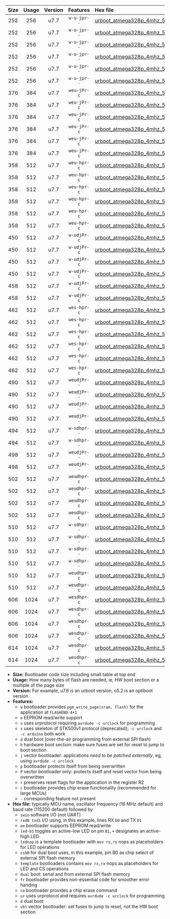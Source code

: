 |Size|Usage|Version|Features|Hex file|
|:-:|:-:|:-:|:-:|:--|
|252|256|u7.7|`w-u-jpr--`|[urboot_atmega328p_4mhz_57600bps_swio_rxd0_txd1_led+b1_ur_vbl.hex](https://raw.githubusercontent.com/stefanrueger/urboot.hex/main/mcus/atmega328p/fcpu_4mhz/57600_bps/urboot_atmega328p_4mhz_57600bps_swio_rxd0_txd1_led+b1_ur_vbl.hex)|
|252|256|u7.7|`w-u-jpr--`|[urboot_atmega328p_4mhz_57600bps_swio_rxd0_txd1_led+b5_ur_vbl.hex](https://raw.githubusercontent.com/stefanrueger/urboot.hex/main/mcus/atmega328p/fcpu_4mhz/57600_bps/urboot_atmega328p_4mhz_57600bps_swio_rxd0_txd1_led+b5_ur_vbl.hex)|
|252|256|u7.7|`w-u-jpr--`|[urboot_atmega328p_4mhz_57600bps_swio_rxd0_txd1_led+d5_ur_vbl.hex](https://raw.githubusercontent.com/stefanrueger/urboot.hex/main/mcus/atmega328p/fcpu_4mhz/57600_bps/urboot_atmega328p_4mhz_57600bps_swio_rxd0_txd1_led+d5_ur_vbl.hex)|
|252|256|u7.7|`w-u-jpr--`|[urboot_atmega328p_4mhz_57600bps_swio_rxd0_txd1_led-b1_ur_vbl.hex](https://raw.githubusercontent.com/stefanrueger/urboot.hex/main/mcus/atmega328p/fcpu_4mhz/57600_bps/urboot_atmega328p_4mhz_57600bps_swio_rxd0_txd1_led-b1_ur_vbl.hex)|
|252|256|u7.7|`w-u-jpr--`|[urboot_atmega328p_4mhz_57600bps_swio_rxd0_txd1_led-d5_ur_vbl.hex](https://raw.githubusercontent.com/stefanrueger/urboot.hex/main/mcus/atmega328p/fcpu_4mhz/57600_bps/urboot_atmega328p_4mhz_57600bps_swio_rxd0_txd1_led-d5_ur_vbl.hex)|
|252|256|u7.7|`w-u-jpr--`|[urboot_atmega328p_4mhz_57600bps_swio_rxd0_txd1_lednop_ur_vbl.hex](https://raw.githubusercontent.com/stefanrueger/urboot.hex/main/mcus/atmega328p/fcpu_4mhz/57600_bps/urboot_atmega328p_4mhz_57600bps_swio_rxd0_txd1_lednop_ur_vbl.hex)|
|376|384|u7.7|`weu-jPr-c`|[urboot_atmega328p_4mhz_57600bps_swio_rxd0_txd1_ee_led+b1_fr_ce_ur_vbl.hex](https://raw.githubusercontent.com/stefanrueger/urboot.hex/main/mcus/atmega328p/fcpu_4mhz/57600_bps/urboot_atmega328p_4mhz_57600bps_swio_rxd0_txd1_ee_led+b1_fr_ce_ur_vbl.hex)|
|376|384|u7.7|`weu-jPr-c`|[urboot_atmega328p_4mhz_57600bps_swio_rxd0_txd1_ee_led+b5_fr_ce_ur_vbl.hex](https://raw.githubusercontent.com/stefanrueger/urboot.hex/main/mcus/atmega328p/fcpu_4mhz/57600_bps/urboot_atmega328p_4mhz_57600bps_swio_rxd0_txd1_ee_led+b5_fr_ce_ur_vbl.hex)|
|376|384|u7.7|`weu-jPr-c`|[urboot_atmega328p_4mhz_57600bps_swio_rxd0_txd1_ee_led+d5_fr_ce_ur_vbl.hex](https://raw.githubusercontent.com/stefanrueger/urboot.hex/main/mcus/atmega328p/fcpu_4mhz/57600_bps/urboot_atmega328p_4mhz_57600bps_swio_rxd0_txd1_ee_led+d5_fr_ce_ur_vbl.hex)|
|376|384|u7.7|`weu-jPr-c`|[urboot_atmega328p_4mhz_57600bps_swio_rxd0_txd1_ee_led-b1_fr_ce_ur_vbl.hex](https://raw.githubusercontent.com/stefanrueger/urboot.hex/main/mcus/atmega328p/fcpu_4mhz/57600_bps/urboot_atmega328p_4mhz_57600bps_swio_rxd0_txd1_ee_led-b1_fr_ce_ur_vbl.hex)|
|376|384|u7.7|`weu-jPr-c`|[urboot_atmega328p_4mhz_57600bps_swio_rxd0_txd1_ee_led-d5_fr_ce_ur_vbl.hex](https://raw.githubusercontent.com/stefanrueger/urboot.hex/main/mcus/atmega328p/fcpu_4mhz/57600_bps/urboot_atmega328p_4mhz_57600bps_swio_rxd0_txd1_ee_led-d5_fr_ce_ur_vbl.hex)|
|376|384|u7.7|`weu-jPr-c`|[urboot_atmega328p_4mhz_57600bps_swio_rxd0_txd1_ee_lednop_fr_ce_ur_vbl.hex](https://raw.githubusercontent.com/stefanrueger/urboot.hex/main/mcus/atmega328p/fcpu_4mhz/57600_bps/urboot_atmega328p_4mhz_57600bps_swio_rxd0_txd1_ee_lednop_fr_ce_ur_vbl.hex)|
|358|512|u7.7|`weu-hpr-c`|[urboot_atmega328p_4mhz_57600bps_swio_rxd0_txd1_ee_led+b1_fr_ce_ur.hex](https://raw.githubusercontent.com/stefanrueger/urboot.hex/main/mcus/atmega328p/fcpu_4mhz/57600_bps/urboot_atmega328p_4mhz_57600bps_swio_rxd0_txd1_ee_led+b1_fr_ce_ur.hex)|
|358|512|u7.7|`weu-hpr-c`|[urboot_atmega328p_4mhz_57600bps_swio_rxd0_txd1_ee_led+b5_fr_ce_ur.hex](https://raw.githubusercontent.com/stefanrueger/urboot.hex/main/mcus/atmega328p/fcpu_4mhz/57600_bps/urboot_atmega328p_4mhz_57600bps_swio_rxd0_txd1_ee_led+b5_fr_ce_ur.hex)|
|358|512|u7.7|`weu-hpr-c`|[urboot_atmega328p_4mhz_57600bps_swio_rxd0_txd1_ee_led+d5_fr_ce_ur.hex](https://raw.githubusercontent.com/stefanrueger/urboot.hex/main/mcus/atmega328p/fcpu_4mhz/57600_bps/urboot_atmega328p_4mhz_57600bps_swio_rxd0_txd1_ee_led+d5_fr_ce_ur.hex)|
|358|512|u7.7|`weu-hpr-c`|[urboot_atmega328p_4mhz_57600bps_swio_rxd0_txd1_ee_led-b1_fr_ce_ur.hex](https://raw.githubusercontent.com/stefanrueger/urboot.hex/main/mcus/atmega328p/fcpu_4mhz/57600_bps/urboot_atmega328p_4mhz_57600bps_swio_rxd0_txd1_ee_led-b1_fr_ce_ur.hex)|
|358|512|u7.7|`weu-hpr-c`|[urboot_atmega328p_4mhz_57600bps_swio_rxd0_txd1_ee_led-d5_fr_ce_ur.hex](https://raw.githubusercontent.com/stefanrueger/urboot.hex/main/mcus/atmega328p/fcpu_4mhz/57600_bps/urboot_atmega328p_4mhz_57600bps_swio_rxd0_txd1_ee_led-d5_fr_ce_ur.hex)|
|358|512|u7.7|`weu-hpr-c`|[urboot_atmega328p_4mhz_57600bps_swio_rxd0_txd1_ee_lednop_fr_ce_ur.hex](https://raw.githubusercontent.com/stefanrueger/urboot.hex/main/mcus/atmega328p/fcpu_4mhz/57600_bps/urboot_atmega328p_4mhz_57600bps_swio_rxd0_txd1_ee_lednop_fr_ce_ur.hex)|
|450|512|u7.7|`w-udjPr-c`|[urboot_atmega328p_4mhz_57600bps_swio_rxd0_txd1_led+b1_csb0_dual_fr_ce_ur_vbl.hex](https://raw.githubusercontent.com/stefanrueger/urboot.hex/main/mcus/atmega328p/fcpu_4mhz/57600_bps/urboot_atmega328p_4mhz_57600bps_swio_rxd0_txd1_led+b1_csb0_dual_fr_ce_ur_vbl.hex)|
|450|512|u7.7|`w-udjPr-c`|[urboot_atmega328p_4mhz_57600bps_swio_rxd0_txd1_led+d5_csb0_dual_fr_ce_ur_vbl.hex](https://raw.githubusercontent.com/stefanrueger/urboot.hex/main/mcus/atmega328p/fcpu_4mhz/57600_bps/urboot_atmega328p_4mhz_57600bps_swio_rxd0_txd1_led+d5_csb0_dual_fr_ce_ur_vbl.hex)|
|450|512|u7.7|`w-udjPr-c`|[urboot_atmega328p_4mhz_57600bps_swio_rxd0_txd1_led-b1_csb0_dual_fr_ce_ur_vbl.hex](https://raw.githubusercontent.com/stefanrueger/urboot.hex/main/mcus/atmega328p/fcpu_4mhz/57600_bps/urboot_atmega328p_4mhz_57600bps_swio_rxd0_txd1_led-b1_csb0_dual_fr_ce_ur_vbl.hex)|
|450|512|u7.7|`w-udjPr-c`|[urboot_atmega328p_4mhz_57600bps_swio_rxd0_txd1_led-d5_csb0_dual_fr_ce_ur_vbl.hex](https://raw.githubusercontent.com/stefanrueger/urboot.hex/main/mcus/atmega328p/fcpu_4mhz/57600_bps/urboot_atmega328p_4mhz_57600bps_swio_rxd0_txd1_led-d5_csb0_dual_fr_ce_ur_vbl.hex)|
|458|512|u7.7|`w-udjPr-c`|[urboot_atmega328p_4mhz_57600bps_swio_rxd0_txd1_led+b1_csd5_dual_fr_ce_ur_vbl.hex](https://raw.githubusercontent.com/stefanrueger/urboot.hex/main/mcus/atmega328p/fcpu_4mhz/57600_bps/urboot_atmega328p_4mhz_57600bps_swio_rxd0_txd1_led+b1_csd5_dual_fr_ce_ur_vbl.hex)|
|458|512|u7.7|`w-udjPr-c`|[urboot_atmega328p_4mhz_57600bps_swio_rxd0_txd1_template_dual_fr_ce_ur_vbl.hex](https://raw.githubusercontent.com/stefanrueger/urboot.hex/main/mcus/atmega328p/fcpu_4mhz/57600_bps/urboot_atmega328p_4mhz_57600bps_swio_rxd0_txd1_template_dual_fr_ce_ur_vbl.hex)|
|462|512|u7.7|`wes-hpr-c`|[urboot_atmega328p_4mhz_57600bps_swio_rxd0_txd1_ee_led+b1_fr_ce.hex](https://raw.githubusercontent.com/stefanrueger/urboot.hex/main/mcus/atmega328p/fcpu_4mhz/57600_bps/urboot_atmega328p_4mhz_57600bps_swio_rxd0_txd1_ee_led+b1_fr_ce.hex)|
|462|512|u7.7|`wes-hpr-c`|[urboot_atmega328p_4mhz_57600bps_swio_rxd0_txd1_ee_led+b5_fr_ce.hex](https://raw.githubusercontent.com/stefanrueger/urboot.hex/main/mcus/atmega328p/fcpu_4mhz/57600_bps/urboot_atmega328p_4mhz_57600bps_swio_rxd0_txd1_ee_led+b5_fr_ce.hex)|
|462|512|u7.7|`wes-hpr-c`|[urboot_atmega328p_4mhz_57600bps_swio_rxd0_txd1_ee_led+d5_fr_ce.hex](https://raw.githubusercontent.com/stefanrueger/urboot.hex/main/mcus/atmega328p/fcpu_4mhz/57600_bps/urboot_atmega328p_4mhz_57600bps_swio_rxd0_txd1_ee_led+d5_fr_ce.hex)|
|462|512|u7.7|`wes-hpr-c`|[urboot_atmega328p_4mhz_57600bps_swio_rxd0_txd1_ee_led-b1_fr_ce.hex](https://raw.githubusercontent.com/stefanrueger/urboot.hex/main/mcus/atmega328p/fcpu_4mhz/57600_bps/urboot_atmega328p_4mhz_57600bps_swio_rxd0_txd1_ee_led-b1_fr_ce.hex)|
|462|512|u7.7|`wes-hpr-c`|[urboot_atmega328p_4mhz_57600bps_swio_rxd0_txd1_ee_led-d5_fr_ce.hex](https://raw.githubusercontent.com/stefanrueger/urboot.hex/main/mcus/atmega328p/fcpu_4mhz/57600_bps/urboot_atmega328p_4mhz_57600bps_swio_rxd0_txd1_ee_led-d5_fr_ce.hex)|
|462|512|u7.7|`wes-hpr-c`|[urboot_atmega328p_4mhz_57600bps_swio_rxd0_txd1_ee_lednop_fr_ce.hex](https://raw.githubusercontent.com/stefanrueger/urboot.hex/main/mcus/atmega328p/fcpu_4mhz/57600_bps/urboot_atmega328p_4mhz_57600bps_swio_rxd0_txd1_ee_lednop_fr_ce.hex)|
|490|512|u7.7|`weudjPr--`|[urboot_atmega328p_4mhz_57600bps_swio_rxd0_txd1_ee_led+b1_csb0_dual_fr_ur_vbl.hex](https://raw.githubusercontent.com/stefanrueger/urboot.hex/main/mcus/atmega328p/fcpu_4mhz/57600_bps/urboot_atmega328p_4mhz_57600bps_swio_rxd0_txd1_ee_led+b1_csb0_dual_fr_ur_vbl.hex)|
|490|512|u7.7|`weudjPr--`|[urboot_atmega328p_4mhz_57600bps_swio_rxd0_txd1_ee_led+d5_csb0_dual_fr_ur_vbl.hex](https://raw.githubusercontent.com/stefanrueger/urboot.hex/main/mcus/atmega328p/fcpu_4mhz/57600_bps/urboot_atmega328p_4mhz_57600bps_swio_rxd0_txd1_ee_led+d5_csb0_dual_fr_ur_vbl.hex)|
|490|512|u7.7|`weudjPr--`|[urboot_atmega328p_4mhz_57600bps_swio_rxd0_txd1_ee_led-b1_csb0_dual_fr_ur_vbl.hex](https://raw.githubusercontent.com/stefanrueger/urboot.hex/main/mcus/atmega328p/fcpu_4mhz/57600_bps/urboot_atmega328p_4mhz_57600bps_swio_rxd0_txd1_ee_led-b1_csb0_dual_fr_ur_vbl.hex)|
|490|512|u7.7|`weudjPr--`|[urboot_atmega328p_4mhz_57600bps_swio_rxd0_txd1_ee_led-d5_csb0_dual_fr_ur_vbl.hex](https://raw.githubusercontent.com/stefanrueger/urboot.hex/main/mcus/atmega328p/fcpu_4mhz/57600_bps/urboot_atmega328p_4mhz_57600bps_swio_rxd0_txd1_ee_led-d5_csb0_dual_fr_ur_vbl.hex)|
|494|512|u7.7|`w-sdhpr--`|[urboot_atmega328p_4mhz_57600bps_swio_rxd0_txd1_led+b1_csd5_dual.hex](https://raw.githubusercontent.com/stefanrueger/urboot.hex/main/mcus/atmega328p/fcpu_4mhz/57600_bps/urboot_atmega328p_4mhz_57600bps_swio_rxd0_txd1_led+b1_csd5_dual.hex)|
|494|512|u7.7|`w-sdhpr--`|[urboot_atmega328p_4mhz_57600bps_swio_rxd0_txd1_template_dual.hex](https://raw.githubusercontent.com/stefanrueger/urboot.hex/main/mcus/atmega328p/fcpu_4mhz/57600_bps/urboot_atmega328p_4mhz_57600bps_swio_rxd0_txd1_template_dual.hex)|
|498|512|u7.7|`weudjPr--`|[urboot_atmega328p_4mhz_57600bps_swio_rxd0_txd1_ee_led+b1_csd5_dual_fr_ur_vbl.hex](https://raw.githubusercontent.com/stefanrueger/urboot.hex/main/mcus/atmega328p/fcpu_4mhz/57600_bps/urboot_atmega328p_4mhz_57600bps_swio_rxd0_txd1_ee_led+b1_csd5_dual_fr_ur_vbl.hex)|
|498|512|u7.7|`weudjPr--`|[urboot_atmega328p_4mhz_57600bps_swio_rxd0_txd1_ee_template_dual_fr_ur_vbl.hex](https://raw.githubusercontent.com/stefanrueger/urboot.hex/main/mcus/atmega328p/fcpu_4mhz/57600_bps/urboot_atmega328p_4mhz_57600bps_swio_rxd0_txd1_ee_template_dual_fr_ur_vbl.hex)|
|502|512|u7.7|`weudhpr-c`|[urboot_atmega328p_4mhz_57600bps_swio_rxd0_txd1_ee_led+b1_csb0_dual_fr_ce_ur.hex](https://raw.githubusercontent.com/stefanrueger/urboot.hex/main/mcus/atmega328p/fcpu_4mhz/57600_bps/urboot_atmega328p_4mhz_57600bps_swio_rxd0_txd1_ee_led+b1_csb0_dual_fr_ce_ur.hex)|
|502|512|u7.7|`weudhpr-c`|[urboot_atmega328p_4mhz_57600bps_swio_rxd0_txd1_ee_led+d5_csb0_dual_fr_ce_ur.hex](https://raw.githubusercontent.com/stefanrueger/urboot.hex/main/mcus/atmega328p/fcpu_4mhz/57600_bps/urboot_atmega328p_4mhz_57600bps_swio_rxd0_txd1_ee_led+d5_csb0_dual_fr_ce_ur.hex)|
|502|512|u7.7|`weudhpr-c`|[urboot_atmega328p_4mhz_57600bps_swio_rxd0_txd1_ee_led-b1_csb0_dual_fr_ce_ur.hex](https://raw.githubusercontent.com/stefanrueger/urboot.hex/main/mcus/atmega328p/fcpu_4mhz/57600_bps/urboot_atmega328p_4mhz_57600bps_swio_rxd0_txd1_ee_led-b1_csb0_dual_fr_ce_ur.hex)|
|502|512|u7.7|`weudhpr-c`|[urboot_atmega328p_4mhz_57600bps_swio_rxd0_txd1_ee_led-d5_csb0_dual_fr_ce_ur.hex](https://raw.githubusercontent.com/stefanrueger/urboot.hex/main/mcus/atmega328p/fcpu_4mhz/57600_bps/urboot_atmega328p_4mhz_57600bps_swio_rxd0_txd1_ee_led-d5_csb0_dual_fr_ce_ur.hex)|
|510|512|u7.7|`w-sdhpr--`|[urboot_atmega328p_4mhz_57600bps_swio_rxd0_txd1_led+b1_csb0_dual_fr.hex](https://raw.githubusercontent.com/stefanrueger/urboot.hex/main/mcus/atmega328p/fcpu_4mhz/57600_bps/urboot_atmega328p_4mhz_57600bps_swio_rxd0_txd1_led+b1_csb0_dual_fr.hex)|
|510|512|u7.7|`w-sdhpr--`|[urboot_atmega328p_4mhz_57600bps_swio_rxd0_txd1_led+d5_csb0_dual_fr.hex](https://raw.githubusercontent.com/stefanrueger/urboot.hex/main/mcus/atmega328p/fcpu_4mhz/57600_bps/urboot_atmega328p_4mhz_57600bps_swio_rxd0_txd1_led+d5_csb0_dual_fr.hex)|
|510|512|u7.7|`w-sdhpr--`|[urboot_atmega328p_4mhz_57600bps_swio_rxd0_txd1_led-b1_csb0_dual_fr.hex](https://raw.githubusercontent.com/stefanrueger/urboot.hex/main/mcus/atmega328p/fcpu_4mhz/57600_bps/urboot_atmega328p_4mhz_57600bps_swio_rxd0_txd1_led-b1_csb0_dual_fr.hex)|
|510|512|u7.7|`w-sdhpr--`|[urboot_atmega328p_4mhz_57600bps_swio_rxd0_txd1_led-d5_csb0_dual_fr.hex](https://raw.githubusercontent.com/stefanrueger/urboot.hex/main/mcus/atmega328p/fcpu_4mhz/57600_bps/urboot_atmega328p_4mhz_57600bps_swio_rxd0_txd1_led-d5_csb0_dual_fr.hex)|
|510|512|u7.7|`weudhpr-c`|[urboot_atmega328p_4mhz_57600bps_swio_rxd0_txd1_ee_led+b1_csd5_dual_fr_ce_ur.hex](https://raw.githubusercontent.com/stefanrueger/urboot.hex/main/mcus/atmega328p/fcpu_4mhz/57600_bps/urboot_atmega328p_4mhz_57600bps_swio_rxd0_txd1_ee_led+b1_csd5_dual_fr_ce_ur.hex)|
|510|512|u7.7|`weudhpr-c`|[urboot_atmega328p_4mhz_57600bps_swio_rxd0_txd1_ee_template_dual_fr_ce_ur.hex](https://raw.githubusercontent.com/stefanrueger/urboot.hex/main/mcus/atmega328p/fcpu_4mhz/57600_bps/urboot_atmega328p_4mhz_57600bps_swio_rxd0_txd1_ee_template_dual_fr_ce_ur.hex)|
|606|1024|u7.7|`wesdhpr-c`|[urboot_atmega328p_4mhz_57600bps_swio_rxd0_txd1_ee_led+b1_csb0_dual_fr_ce.hex](https://raw.githubusercontent.com/stefanrueger/urboot.hex/main/mcus/atmega328p/fcpu_4mhz/57600_bps/urboot_atmega328p_4mhz_57600bps_swio_rxd0_txd1_ee_led+b1_csb0_dual_fr_ce.hex)|
|606|1024|u7.7|`wesdhpr-c`|[urboot_atmega328p_4mhz_57600bps_swio_rxd0_txd1_ee_led+d5_csb0_dual_fr_ce.hex](https://raw.githubusercontent.com/stefanrueger/urboot.hex/main/mcus/atmega328p/fcpu_4mhz/57600_bps/urboot_atmega328p_4mhz_57600bps_swio_rxd0_txd1_ee_led+d5_csb0_dual_fr_ce.hex)|
|606|1024|u7.7|`wesdhpr-c`|[urboot_atmega328p_4mhz_57600bps_swio_rxd0_txd1_ee_led-b1_csb0_dual_fr_ce.hex](https://raw.githubusercontent.com/stefanrueger/urboot.hex/main/mcus/atmega328p/fcpu_4mhz/57600_bps/urboot_atmega328p_4mhz_57600bps_swio_rxd0_txd1_ee_led-b1_csb0_dual_fr_ce.hex)|
|606|1024|u7.7|`wesdhpr-c`|[urboot_atmega328p_4mhz_57600bps_swio_rxd0_txd1_ee_led-d5_csb0_dual_fr_ce.hex](https://raw.githubusercontent.com/stefanrueger/urboot.hex/main/mcus/atmega328p/fcpu_4mhz/57600_bps/urboot_atmega328p_4mhz_57600bps_swio_rxd0_txd1_ee_led-d5_csb0_dual_fr_ce.hex)|
|614|1024|u7.7|`wesdhpr-c`|[urboot_atmega328p_4mhz_57600bps_swio_rxd0_txd1_ee_led+b1_csd5_dual_fr_ce.hex](https://raw.githubusercontent.com/stefanrueger/urboot.hex/main/mcus/atmega328p/fcpu_4mhz/57600_bps/urboot_atmega328p_4mhz_57600bps_swio_rxd0_txd1_ee_led+b1_csd5_dual_fr_ce.hex)|
|614|1024|u7.7|`wesdhpr-c`|[urboot_atmega328p_4mhz_57600bps_swio_rxd0_txd1_ee_template_dual_fr_ce.hex](https://raw.githubusercontent.com/stefanrueger/urboot.hex/main/mcus/atmega328p/fcpu_4mhz/57600_bps/urboot_atmega328p_4mhz_57600bps_swio_rxd0_txd1_ee_template_dual_fr_ce.hex)|

- **Size:** Bootloader code size including small table at top end
- **Usage:** How many bytes of flash are needed, ie, HW boot section or a multiple of the page size
- **Version:** For example, u7.6 is an urboot version, o5.2 is an optiboot version
- **Features:**
  + `w` bootloader provides `pgm_write_page(sram, flash)` for the application at `FLASHEND-4+1`
  + `e` EEPROM read/write support
  + `u` uses urprotocol requiring `avrdude -c urclock` for programming
  + `s` uses skeleton of STK500v1 protocol (deprecated); `-c urclock` and `-c arduino` both work
  + `d` dual boot (over-the-air programming from external SPI flash)
  + `h` hardware boot section: make sure fuses are set for reset to jump to boot section
  + `j` vector bootloader: applications *need to be patched externally*, eg, using `avrdude -c urclock`
  + `p` bootloader protects itself from being overwritten
  + `P` vector bootloader only: protects itself and reset vector from being overwritten
  + `r` preserves reset flags for the application in the register R2
  + `c` bootloader provides chip erase functionality (recommended for large MCUs)
  + `-` corresponding feature not present
- **Hex file:** typically MCU name, oscillator frequency (16 MHz default) and baud rate (115200 default) followed by
  + `swio` software I/O (not UART)
  + `rxd0 txd1` I/O using, in this example, lines RX `D0` and TX `D1`
  + `ee` bootloader supports EEPROM read/write
  + `led-b1` toggles an active-low LED on pin `B1`, `+` designates an active-high LED
  + `lednop` is a template bootloader with `mov rx,rx` nops as placeholders for LED operations
  + `csb0` for dual boot uses, in this example, pin B0 as chip select of external SPI flash memory
  + `template` bootloaders contains `mov rx,rx` nops as placeholders for LED and CS operations
  + `dual` boot: serial and from external SPI flash memory
  + `fr` bootloader provides non-essential code for smoother error handing
  + `ce` bootloader provides a chip erase command
  + `ur` uses urprotocol and requires `avrdude -c urclock` for programming
  + `d` dual boot
  + `vbl` vector bootloader: set fuses to jump to reset, not the HW boot section
